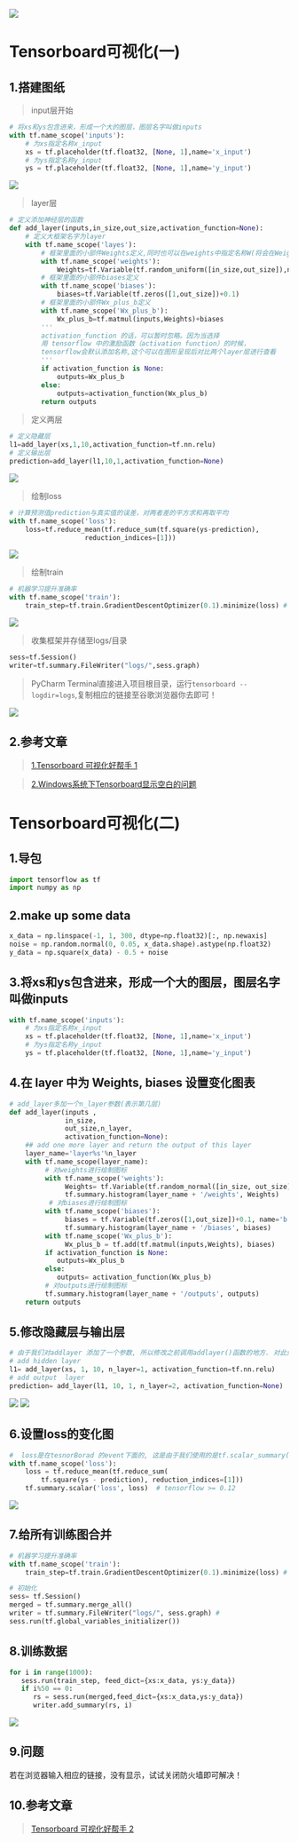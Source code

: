 
![](http://p20tr36iw.bkt.clouddn.com/tensorboard.png)
<!--more-->

# Tensorboard可视化(一)

## 1.搭建图纸

>input层开始

```python
# 将xs和ys包含进来，形成一个大的图层，图层名字叫做inputs
with tf.name_scope('inputs'):
    # 为xs指定名称x_input
    xs = tf.placeholder(tf.float32, [None, 1],name='x_input')
    # 为ys指定名称y_input
    ys = tf.placeholder(tf.float32, [None, 1],name='y_input')

```
![](http://p20tr36iw.bkt.clouddn.com/ten_inputs_show.png)
>layer层

```python
# 定义添加神经层的函数
def add_layer(inputs,in_size,out_size,activation_function=None):
    # 定义大框架名字为layer
    with tf.name_scope('layes'):
        # 框架里面的小部件Weights定义,同时也可以在weights中指定名称W(将会在Weights展开后显示)
        with tf.name_scope('weights'):
            Weights=tf.Variable(tf.random_uniform([in_size,out_size]),name='W')
        # 框架里面的小部件biases定义
        with tf.name_scope('biases'):
            biases=tf.Variable(tf.zeros([1,out_size])+0.1)
        # 框架里面的小部件Wx_plus_b定义
        with tf.name_scope('Wx_plus_b'):
            Wx_plus_b=tf.matmul(inputs,Weights)+biases
        '''
        activation_function 的话，可以暂时忽略。因为当选择
        用 tensorflow 中的激励函数（activation function）的时候，
        tensorflow会默认添加名称,这个可以在图形呈现后对比两个layer层进行查看
        '''
        if activation_function is None:
            outputs=Wx_plus_b
        else:
            outputs=activation_function(Wx_plus_b)
        return outputs
```
>定义两层

```python
# 定义隐藏层
l1=add_layer(xs,1,10,activation_function=tf.nn.relu)
# 定义输出层
prediction=add_layer(l1,10,1,activation_function=None)
```
![](http://p20tr36iw.bkt.clouddn.com/layer_show.png)

>绘制loss

```python
# 计算预测值prediction与真实值的误差，对两者差的平方求和再取平均
with tf.name_scope('loss'):
    loss=tf.reduce_mean(tf.reduce_sum(tf.square(ys-prediction),
                   reduction_indices=[1]))
```

![](http://p20tr36iw.bkt.clouddn.com/ten_loss.png)

>绘制train

```python
# 机器学习提升准确率
with tf.name_scope('train'):
    train_step=tf.train.GradientDescentOptimizer(0.1).minimize(loss) # 0.1表示学习效率
```
![](http://p20tr36iw.bkt.clouddn.com/ten_train.png)

>收集框架并存储至logs/目录

```python
sess=tf.Session()
writer=tf.summary.FileWriter("logs/",sess.graph)
```
>PyCharm Terminal直接进入项目根目录，运行`tensorboard --logdir=logs`,复制相应的链接至谷歌浏览器你去即可！

![](http://p20tr36iw.bkt.clouddn.com/tensorboard.png)


## 2.参考文章

>[1.Tensorboard 可视化好帮手 1](https://morvanzhou.github.io/tutorials/machine-learning/tensorflow/4-1-tensorboard1/)

>[2.Windows系统下Tensorboard显示空白的问题](https://blog.csdn.net/shanlf/article/details/60589633)

# Tensorboard可视化(二)
## 1.导包
```python
import tensorflow as tf
import numpy as np
```
## 2.make up some data
```python
x_data = np.linspace(-1, 1, 300, dtype=np.float32)[:, np.newaxis]
noise = np.random.normal(0, 0.05, x_data.shape).astype(np.float32)
y_data = np.square(x_data) - 0.5 + noise
```
## 3.将xs和ys包含进来，形成一个大的图层，图层名字叫做inputs
```python
with tf.name_scope('inputs'):
    # 为xs指定名称x_input
    xs = tf.placeholder(tf.float32, [None, 1],name='x_input')
    # 为ys指定名称y_input
    ys = tf.placeholder(tf.float32, [None, 1],name='y_input')
```
## 4.在 layer 中为 Weights, biases 设置变化图表
```python
# add_layer多加一个n_layer参数(表示第几层)
def add_layer(inputs ,
              in_size,
              out_size,n_layer,
              activation_function=None):
    ## add one more layer and return the output of this layer
    layer_name='layer%s'%n_layer
    with tf.name_scope(layer_name):
         # 对weights进行绘制图标
         with tf.name_scope('weights'):
              Weights= tf.Variable(tf.random_normal([in_size, out_size]),name='W')
              tf.summary.histogram(layer_name + '/weights', Weights)
          # 对biases进行绘制图标
         with tf.name_scope('biases'):
              biases = tf.Variable(tf.zeros([1,out_size])+0.1, name='b')
              tf.summary.histogram(layer_name + '/biases', biases)
         with tf.name_scope('Wx_plus_b'):
              Wx_plus_b = tf.add(tf.matmul(inputs,Weights), biases)
         if activation_function is None:
            outputs=Wx_plus_b
         else:
            outputs= activation_function(Wx_plus_b)
         # 对outputs进行绘制图标
         tf.summary.histogram(layer_name + '/outputs', outputs)
    return outputs
```
## 5.修改隐藏层与输出层
```python
# 由于我们对addlayer 添加了一个参数, 所以修改之前调用addlayer()函数的地方. 对此处进行修改:
# add hidden layer
l1= add_layer(xs, 1, 10, n_layer=1, activation_function=tf.nn.relu)
# add output  layer
prediction= add_layer(l1, 10, 1, n_layer=2, activation_function=None)
```
![](http://p20tr36iw.bkt.clouddn.com/ten_histograms.jpg)
![](http://p20tr36iw.bkt.clouddn.com/ten_distributions.jpg)
## 6.设置loss的变化图
```python
#  loss是在tesnorBorad 的event下面的, 这是由于我们使用的是tf.scalar_summary() 方法.
with tf.name_scope('loss'):
    loss = tf.reduce_mean(tf.reduce_sum(
        tf.square(ys - prediction), reduction_indices=[1]))
    tf.summary.scalar('loss', loss)  # tensorflow >= 0.12
```
![](http://p20tr36iw.bkt.clouddn.com/ten_scalars.jpg)
## 7.给所有训练图合并
```python
# 机器学习提升准确率
with tf.name_scope('train'):
    train_step=tf.train.GradientDescentOptimizer(0.1).minimize(loss) # 0.1表示学习效率

# 初始化
sess= tf.Session()
merged = tf.summary.merge_all()
writer = tf.summary.FileWriter("logs/", sess.graph) #
sess.run(tf.global_variables_initializer())
```
## 8.训练数据
```python
for i in range(1000):
   sess.run(train_step, feed_dict={xs:x_data, ys:y_data})
   if i%50 == 0:
      rs = sess.run(merged,feed_dict={xs:x_data,ys:y_data})
      writer.add_summary(rs, i)
```
![](http://p20tr36iw.bkt.clouddn.com/ten_graphs.jpg)

## 9.问题

若在浏览器输入相应的链接，没有显示，试试关闭防火墙即可解决！

## 10.参考文章
>[Tensorboard 可视化好帮手 2](https://morvanzhou.github.io/tutorials/machine-learning/tensorflow/4-2-tensorboard2/)
